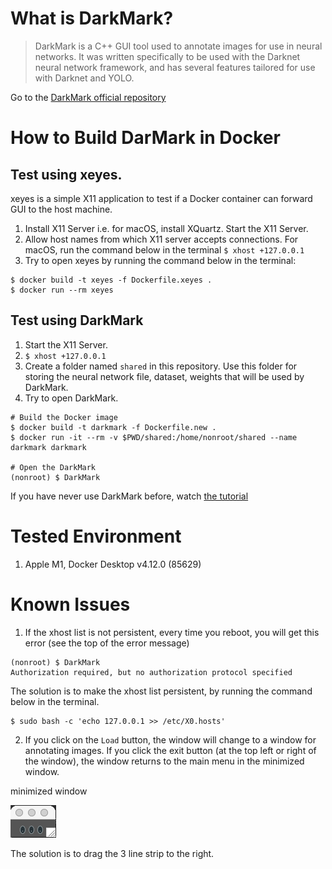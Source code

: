 # What is DarkMark?

> DarkMark is a C++ GUI tool used to annotate images for use in neural networks. It was written specifically to be used with the Darknet neural network framework, and has several features tailored for use with Darknet and YOLO.

Go to the [DarkMark official repository](https://github.com/stephanecharette/DarkMark)

# How to Build DarMark in Docker

## Test using xeyes.

xeyes is a simple X11 application to test if a Docker container can forward GUI to the host machine.

1. Install X11 Server i.e. for macOS, install XQuartz. Start the X11 Server.
2. Allow host names from which X11 server accepts connections. For macOS, run the command below in the terminal `$ xhost +127.0.0.1`
3. Try to open xeyes by running the command below in the terminal:

```
$ docker build -t xeyes -f Dockerfile.xeyes .
$ docker run --rm xeyes
```

## Test using DarkMark

1. Start the X11 Server.
2. `$ xhost +127.0.0.1`
3. Create a folder named `shared` in this repository. Use this folder for storing the neural network file, dataset, weights that will be used by DarkMark.
4. Try to open DarkMark.

```
# Build the Docker image
$ docker build -t darkmark -f Dockerfile.new .
$ docker run -it --rm -v $PWD/shared:/home/nonroot/shared --name darkmark darkmark

# Open the DarkMark
(nonroot) $ DarkMark
```

If you have never use DarkMark before, watch [the tutorial](https://www.youtube.com/watch?v=RcLL8Lea6Ec&t=1s)

# Tested Environment

1. Apple M1, Docker Desktop v4.12.0 (85629)

# Known Issues

1. If the xhost list is not persistent, every time you reboot, you will get this error (see the top of the error message)
```
(nonroot) $ DarkMark
Authorization required, but no authorization protocol specified
```

The solution is to make the xhost list persistent, by running the command below in the terminal.
```
$ sudo bash -c 'echo 127.0.0.1 >> /etc/X0.hosts'
```

2. If you click on the `Load` button, the window will change to a window for annotating images. If you click the exit button (at the top left or right of the window), the window returns to the main menu in the minimized window.

minimized window

![minimized window](./readme_images/minimized_window.png)

The solution is to drag the 3 line strip to the right.